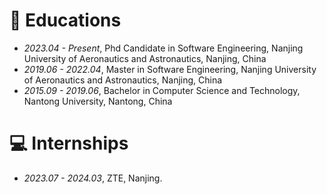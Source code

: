 
# 📖 Educations
- *2023.04 - Present*, Phd Candidate in Software Engineering, Nanjing University of Aeronautics and Astronautics, Nanjing, China
- *2019.06 - 2022.04*, Master in Software Engineering, Nanjing University of Aeronautics and Astronautics, Nanjing, China
- *2015.09 - 2019.06*, Bachelor in Computer Science and Technology, Nantong University, Nantong, China

# 💻 Internships
- *2023.07 - 2024.03*, ZTE, Nanjing.
